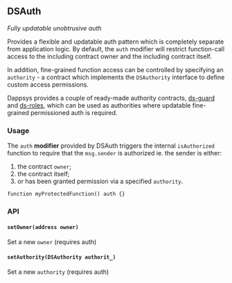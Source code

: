 <h2>DSAuth
  <small class="text-muted">
    <a href="https://github.com/dapphub/ds-auth"><span class="fa fa-github"></span></a>
  </small>
</h2>

_Fully updatable unobtrusive auth_

Provides a flexible and updatable auth pattern which is completely separate
from application logic. By default, the `auth` modifier will restrict 
function-call access to the including contract owner and the including
contract itself.

In addition, fine-grained function access can be controlled by specifying an
`authority` - a contract which implements the `DSAuthority` interface to define 
custom access permissions.

Dappsys provides a couple of ready-made authority contracts,
[ds-guard](https://dapp.tools/dappsys/ds-guard.html) and
[ds-roles](https://dapp.tools/dappsys/ds-roles.html), which can be used as 
authorities where updatable fine-grained permissioned auth is required.

### Usage

The `auth` **modifier** provided by DSAuth triggers the internal `isAuthorized` 
function to require that the `msg.sender` is authorized ie. the sender is either:

1. the contract `owner`;
2. the contract itself;
3. or has been granted permission via a specified `authority`.

```solidity
function myProtectedFunction() auth {}
```

### API

#### `setOwner(address owner)` 
Set a new `owner` (requires auth)

#### `setAuthority(DSAuthority authorit_)` 
Set a new `authority` (requires auth)
